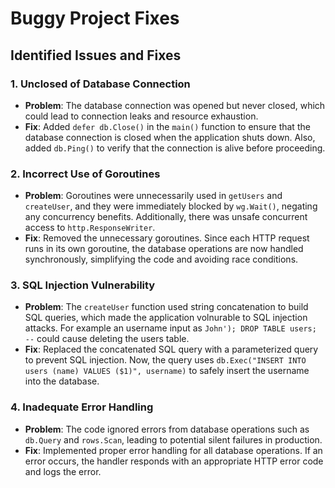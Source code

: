 # Buggy Project Fixes

## Identified Issues and Fixes

### 1. Unclosed of Database Connection
- **Problem**: The database connection was opened but never closed, which could lead to connection leaks and resource exhaustion.
- **Fix**: Added `defer db.Close()` in the `main()` function to ensure that the database connection is closed when the application shuts down. Also, added `db.Ping()` to verify that the connection is alive before proceeding.

### 2. Incorrect Use of Goroutines
- **Problem**: Goroutines were unnecessarily used in `getUsers` and `createUser`, and they were immediately blocked by `wg.Wait()`, negating any concurrency benefits. Additionally, there was unsafe concurrent access to `http.ResponseWriter`.
- **Fix**: Removed the unnecessary goroutines. Since each HTTP request runs in its own goroutine, the database operations are now handled synchronously, simplifying the code and avoiding race conditions.

### 3. SQL Injection Vulnerability
- **Problem**: The `createUser` function used string concatenation to build SQL queries, which made the application volnurable to SQL injection attacks. For example an username input as ```John'); DROP TABLE users; --``` could cause deleting the users table.
- **Fix**: Replaced the concatenated SQL query with a parameterized query to prevent SQL injection. Now, the query uses `db.Exec("INSERT INTO users (name) VALUES ($1)", username)` to safely insert the username into the database.

### 4. Inadequate Error Handling
- **Problem**: The code ignored errors from database operations such as `db.Query` and `rows.Scan`, leading to potential silent failures in production.
- **Fix**: Implemented proper error handling for all database operations. If an error occurs, the handler responds with an appropriate HTTP error code and logs the error.
